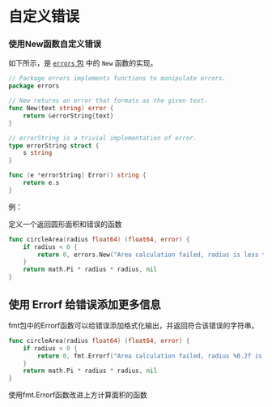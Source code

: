 # 自定义错误

### 使用New函数自定义错误

如下所示，是 [`errors` 包](https://golang.org/src/errors/errors.go?s=293:320#L1) 中的 `New` 函数的实现。

```go
// Package errors implements functions to manipulate errors.
package errors

// New returns an error that formats as the given text.
func New(text string) error {
    return &errorString{text}
}

// errorString is a trivial implementation of error.
type errorString struct {
    s string
}

func (e *errorString) Error() string {
    return e.s
}
```

例：

定义一个返回圆形面积和错误的函数

```go
func circleArea(radius float64) (float64, error) {  
    if radius < 0 {
        return 0, errors.New("Area calculation failed, radius is less than zero")
    }
    return math.Pi * radius * radius, nil
}
```

## 使用 Errorf 给错误添加更多信息

fmt包中的Errorf函数可以给错误添加格式化输出，并返回符合该错误的字符串。

```go
func circleArea(radius float64) (float64, error) {  
    if radius < 0 {
        return 0, fmt.Errorf("Area calculation failed, radius %0.2f is less than zero", radius)
    }
    return math.Pi * radius * radius, nil
}
```

使用fmt.Errorf函数改进上方计算面积的函数                                                                                                                                                                                                                                                                                                                                                                                                                                                                                                                                                                                                                                                                                                                                                                                                                                                               

